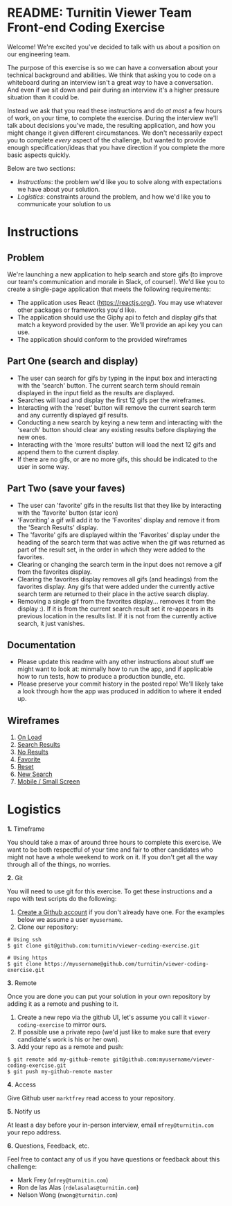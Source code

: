# README: Turnitin Viewer Team Front-end Coding Exercise

Welcome! We're excited you've decided to talk with us about a position on our
engineering team.

The purpose of this exercise is so we can have a conversation about your
technical background and abilities. We think that asking you to code on a
whiteboard during an interview isn't a great way to have a conversation. And
even if we sit down and pair during an interview it's a higher pressure
situation than it could be.

Instead we ask that you read these instructions and do *at most* a few hours of
work, on your time, to complete the exercise. During the interview we'll talk
about decisions you've made, the resulting application, and how you might
change it given different circumstances.  We don't necessarily expect you to complete
_every_ aspect of the challenge, but wanted to provide enough specification/ideas
that you have direction if you complete the more basic aspects quickly.

Below are two sections:

* *Instructions*: the problem we'd like you to solve along with expectations we
  have about your solution.
* *Logistics*: constraints around the problem, and how we'd like you to
  communicate your solution to us

# Instructions

## Problem

We're launching a new application to help search and store gifs (to improve our team's
communication and morale in Slack, of course!).  We'd like you to create a single-page
application that meets the following requirements:

-  The application uses React (https://reactjs.org/).  You may use whatever other packages or frameworks you'd like.
-  The application should use the Giphy api to fetch and display gifs that match a keyword provided by the user.
   We'll provide an api key you can use.
-  The application should conform to the provided wireframes

## Part One (search and display)
-  The user can search for gifs by typing in the input box and interacting with the 'search' button.  The current search term should remain displayed in the input field as the results are displayed.
-  Searches will load and display the first 12 gifs per the wireframes.
-  Interacting with the 'reset' button will remove the current search term and any currently displayed gif results.
-  Conducting a new search by keying a new term and interacting with the 'search' button should clear any existing results before displaying the new ones.
-  Interacting with the 'more results' button will load the next 12 gifs and append them to the current display.
-  If there are no gifs, or are no more gifs, this should be indicated to the user in some way.

## Part Two (save your faves)
-  The user can 'favorite' gifs in the results list that they like by interacting with the 'favorite' button (star icon)
-  'Favoriting' a gif will add it to the 'Favorites' display and remove it from the 'Search Results' display.
-  The 'favorite' gifs are displayed within the 'Favorites' display under the heading of the search term that was active when the gif was returned as part of the result set, in the order in which they were added to the favorites.
-  Clearing or changing the search term in the input does not remove a gif from the favorites display.
-  Clearing the favorites display removes all gifs (and headings) from the favorites display.  Any gifs that were added under the currently active search term are returned to their place in the active search display.
-  Removing a single gif from the favorites display... removes it from the display :).  If it is from the current search result set it re-appears in its previous location in the results list.  If it is not from the currently active search, it just vanishes.

## Documentation

-  Please update this readme with any other instructions about stuff we might want to look at: minmally how to run the app, and if applicable how to run tests, how to produce a production bundle, etc.
-  Please preserve your commit history in the posted repo!  We'll likely take a look through how the app was produced in addition to where it ended up.

## Wireframes

1.  [On Load](wireframes/GiphySearch_Mock1_OnLoad.png)
2.  [Search Results](wireframes/GiphySearch_Mock2_SearchResults.png)
3.  [No Results](wireframes/GiphySearch_Mock3_NoResults.png)
4.  [Favorite](wireframes/GiphySearch_Mock4_Favorite.png)
5.  [Reset](wireframes/GiphySearch_Mock5_Reset.png)
6.  [New Search](wireframes/GiphySearch_Mock6_NewSearch.png)
7.  [Mobile / Small Screen](wireframes/GiphySearch_Mock7_Mobile.png)

# Logistics

__1.__ Timeframe

You should take a max of around three hours to complete this exercise. We want to be
both respectful of your time and fair to other candidates who might not have
a whole weekend to work on it.  If you don't get all the way through all of
the things, no worries.

__2.__ Git

You will need to use git for this exercise. To get these instructions and a
repo with test scripts do the following:

1. [Create a Github account](https://github.com/join) if you don't already have
   one. For the examples below we assume a user `myusername`.
2. Clone our repository:

```
# Using ssh
$ git clone git@github.com:turnitin/viewer-coding-exercise.git

# Using https
$ git clone https://myusername@github.com/turnitin/viewer-coding-exercise.git
```

__3.__ Remote

Once you are done you can put your solution in your own repository by adding it
as a remote and pushing to it.

1. Create a new repo via the github UI, let's assume you call it
   `viewer-coding-exercise` to mirror ours.
2. If possible use a private repo (we'd just like to make sure that every candidate's work is
   his or her own).
3. Add your repo as a remote and push:

```
$ git remote add my-github-remote git@github.com:myusername/viewer-coding-exercise.git
$ git push my-github-remote master
```

__4.__ Access

Give Github user `marktfrey` read access to your repository.

__5.__ Notify us

At least a day before your in-person interview, email `mfrey@turnitin.com`
your repo address.

__6.__ Questions, Feedback, etc.

Feel free to contact any of us if you have questions or feedback about this challenge:
-  Mark Frey (`mfrey@turnitin.com`)
-  Ron de las Alas (`rdelasalas@turnitin.com`)
-  Nelson Wong (`nwong@turnitin.com`)


